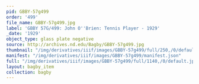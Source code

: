 ```yaml
---
pid: GBBY-57g499
order: '499'
file_name: GBBY-57g499.jpg
label: 'GBBY 57G/499: John O''Brien: Tennis Player - 1929'
_date: '1929'
object_type: glass plate negative
source: http://archives.nd.edu/Bagby/GBBY-57g499.jpg
thumbnail: "/img/derivatives/iiif/images/GBBY-57g499/full/250,/0/default.jpg"
manifest: "/img/derivatives/iiif/images/GBBY-57g499/manifest.json"
full: "/img/derivatives/iiif/images/GBBY-57g499/full/1140,/0/default.jpg"
layout: bagby_item
collection: bagby
---
```

